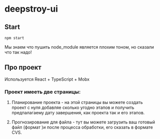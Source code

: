 # deepstroy-ui

## Start
``` 
npm start
``` 

Мы знаем что пушить node_module является плохим тоном, но сказали что так надо!

## Про проект

Используется React + TypeScript + Mobx

### Проект имееть две страницы:
1. Планирование проекта - на этой страницы вы можете создать проект с нуля добавляе сколько угодно этапов и получить предпалагаему дату завершения, как проекта так и его этапов.

2. Прогнозирование для файла - тут вы можете загрузить ваш готовый файл (формат )и после процесса обработки, его сказать в формате CVS.

